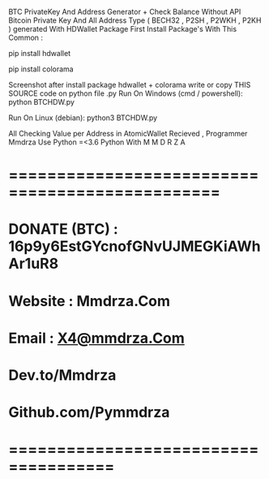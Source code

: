  
BTC PrivateKey And Address Generator + Check Balance Without API
Bitcoin Private Key And All Address Type ( BECH32 , P2SH , P2WKH , P2KH ) generated With HDWallet Package
First Install Package's With This Common :

‍‍‍‍‍pip install hdwallet

pip install colorama

Screenshot
after install package hdwallet + colorama write or copy THIS SOURCE code on python file .py
Run On Windows (cmd / powershell):
python BTCHDW.py

Run On Linux (debian):
python3 BTCHDW.py

All Checking Value per Address in AtomicWallet Recieved , Programmer Mmdrza Use Python =<3.6
Python With M M D R Z A
# ================================================
# DONATE (BTC) : 16p9y6EstGYcnofGNvUJMEGKiAWhAr1uR8
# Website : Mmdrza.Com
# Email : X4@mmdrza.Com
# Dev.to/Mmdrza
# Github.com/Pymmdrza
# =====================================

